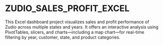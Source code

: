 # ZUDIO_SALES_PROFIT_EXCEL
This Excel dashboard project visualizes sales and profit performance of Zudio across multiple states and years. It offers an interactive analysis using PivotTables, slicers, and charts—including a map chart—for real-time filtering by year, customer, state, and product categories.
